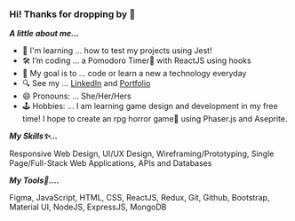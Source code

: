 ### Hi! Thanks for dropping by 👋

***A little about me...***

- 🌱  I'm learning ... how to test my projects using Jest! 
- 🛠️  I’m coding ... a Pomodoro Timer🍅  with ReactJS using hooks
- 🚩  My goal is to ... code or learn a new a technology everyday
- 🔍  See my ... [LinkedIn](https://www.linkedin.com/in/echosit) and [Portfolio](https://echosit.github.io)
- 😄  Pronouns: ... She/Her/Hers
- 🕹️  Hobbies: ... I am learning game design and development in my free time! I hope to create an rpg horror game👻  using Phaser.js and Aseprite.

***My Skills✨...***

Responsive Web Design, UI/UX Design, Wireframing/Prototyping, Single Page/Full-Stack Web Applications, APIs and Databases

***My Tools🧰....***

Figma, JavaScript, HTML, CSS, ReactJS, Redux, Git, Github, Bootstrap, Material UI, NodeJS, ExpressJS, MongoDB
